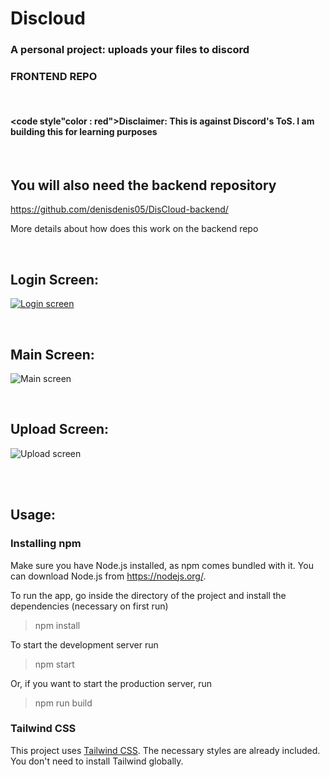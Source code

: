 # Discloud
### A personal project: uploads your files to discord
### FRONTEND REPO
<br>

#### <code style"color : red">Disclaimer: This is against Discord's ToS. I am building this for learning purposes</code>

<br>

## You will also need the backend repository
https://github.com/denisdenis05/DisCloud-backend/

More details about how does this work on the backend repo

<br>

## Login Screen:
[![Login screen](https://imgur.com/HX367ro.png)]()

<br>

## Main Screen:
![Main screen](https://imgur.com/JvV79HU.png)

<br>

## Upload Screen:
![Upload screen](https://imgur.com/uGyyEQH.png)

<br>
<br>

## Usage:

### Installing npm
Make sure you have Node.js installed, as npm comes bundled with it. You can download Node.js from https://nodejs.org/.

To run the app, go inside the directory of the project and install the dependencies (necessary on first run)

> npm install

To start the development server run
> npm start

Or, if you want to start the production server, run
> npm run build

### Tailwind CSS

This project uses [Tailwind CSS](https://tailwindcss.com/). The necessary styles are already included. You don't need to install Tailwind globally.
